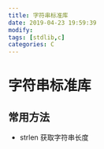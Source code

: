 ```yaml
---
title: 字符串标准库
date: 2019-04-23 19:59:39	
modify:
tags: [stdlib,c]
categories: C
---
```


# 字符串标准库

## 常用方法
- strlen 获取字符串长度
